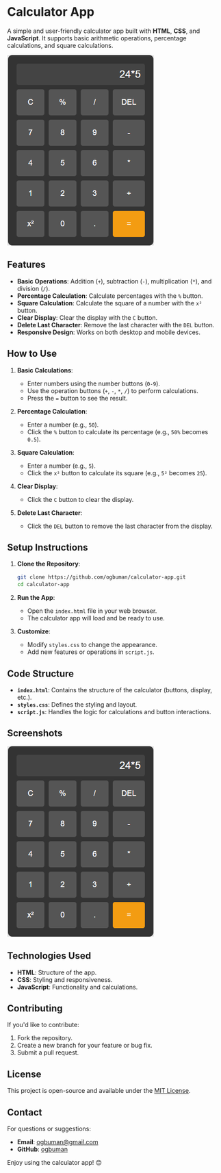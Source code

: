 # Calculator App

A simple and user-friendly calculator app built with **HTML**, **CSS**, and **JavaScript**. It supports basic arithmetic operations, percentage calculations, and square calculations.

![alt text](image.png)

## Features

- **Basic Operations**: Addition (`+`), subtraction (`-`), multiplication (`*`), and division (`/`).
- **Percentage Calculation**: Calculate percentages with the `%` button.
- **Square Calculation**: Calculate the square of a number with the `x²` button.
- **Clear Display**: Clear the display with the `C` button.
- **Delete Last Character**: Remove the last character with the `DEL` button.
- **Responsive Design**: Works on both desktop and mobile devices.

## How to Use

1. **Basic Calculations**:
   - Enter numbers using the number buttons (`0-9`).
   - Use the operation buttons (`+`, `-`, `*`, `/`) to perform calculations.
   - Press the `=` button to see the result.

2. **Percentage Calculation**:
   - Enter a number (e.g., `50`).
   - Click the `%` button to calculate its percentage (e.g., `50%` becomes `0.5`).

3. **Square Calculation**:
   - Enter a number (e.g., `5`).
   - Click the `x²` button to calculate its square (e.g., `5²` becomes `25`).

4. **Clear Display**:
   - Click the `C` button to clear the display.

5. **Delete Last Character**:
   - Click the `DEL` button to remove the last character from the display.

## Setup Instructions

1. **Clone the Repository**:
   ```sh
   git clone https://github.com/ogbuman/calculator-app.git
   cd calculator-app
   ```
2. **Run the App**:
   - Open the `index.html` file in your web browser.
   - The calculator app will load and be ready to use.

3. **Customize**:
   - Modify `styles.css` to change the appearance.
   - Add new features or operations in `script.js`.

## Code Structure

- **`index.html`**: Contains the structure of the calculator (buttons, display, etc.).
- **`styles.css`**: Defines the styling and layout.
- **`script.js`**: Handles the logic for calculations and button interactions.

## Screenshots

![Calculator App Screenshot](image.png)

## Technologies Used

- **HTML**: Structure of the app.
- **CSS**: Styling and responsiveness.
- **JavaScript**: Functionality and calculations.

## Contributing

If you'd like to contribute:

1. Fork the repository.
2. Create a new branch for your feature or bug fix.
3. Submit a pull request.

## License

This project is open-source and available under the [MIT License](LICENSE).

## Contact

For questions or suggestions:

- **Email**: [ogbuman@gmail.com](mailto:ogbuman@gmail.com)
- **GitHub**: [ogbuman](https://github.com/ogbuman)

Enjoy using the calculator app! 😊
